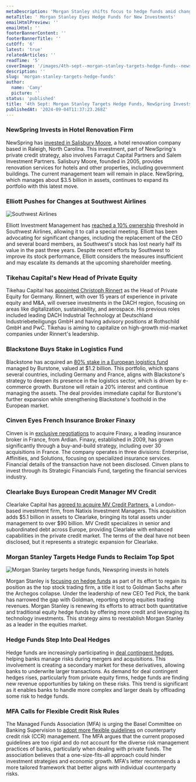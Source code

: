 ```yaml
---
metaDescription: 'Morgan Stanley shifts focus to hedge funds amid changing financial landscapes.'
metaTitle: ' Morgan Stanley Eyes Hedge Funds for New Investments'
emailHtmlPreview: ''
emailHtml: ''
footerBannerContent: ''
footerBannerTitle: ''
cutOff: '6'
latest: 'true'
relatedArticles: ''
readTime: '5'
coverImage: '/images/4th-sept--morgan-stanley-targets-hedge-funds--newspring-invests-in-hotels-b--1--MzNT.webp'
description: ''
slug: 'morgan-stanley-targets-hedge-funds'
author:
  name: 'Camy'
  picture: ''
status: 'published'
title: '4th Sept: Morgan Stanley Targets Hedge Funds, NewSpring Invests in Hotels'
publishedAt: '2024-09-04T11:37:23.268Z'
---
```


### NewSpring Invests in Hotel Renovation Firm

NewSpring has [invested in Salisbury Moore](https://newspringcapital.com/news/2024/newspring-progress-equity-partners-farragut-capi%5B%E2%80%A6%5Dpartners-invest-in-hotel-renovation-leader-salisbury-moore), a hotel renovation company based in Raleigh, North Carolina. This investment, part of NewSpring's private credit strategy, also involves Farragut Capital Partners and Salem Investment Partners. Salisbury Moore, founded in 2005, provides renovation services for hotels and other properties, including government buildings. The current management team will remain in place. NewSpring, which manages about $3.5 billion in assets, continues to expand its portfolio with this latest move.

### Elliott Pushes for Changes at Southwest Airlines

![Southwest Airlines](/images/4th-sept--morgan-stanley-targets-hedge-funds--newspring-invests-in-hotels-a--1--UyOT.webp)

Elliott Investment Management has [reached a 10% ownership](https://www.hedgeweek.com/elliott-has-power-to-call-southwest-airlines-special-meeting-after-reaching-10-stock-threshold/) threshold in Southwest Airlines, allowing it to call a special meeting. Elliott has been advocating for significant changes, including the replacement of the CEO and several board members, as Southwest's stock has lost nearly half its value in the past three years. Despite recent efforts by Southwest to improve its stock performance, Elliott considers the measures insufficient and may escalate its demands at the upcoming shareholder meeting.

### Tikehau Capital's New Head of Private Equity

Tikehau Capital has [appointed Christoph Rinnert](https://www.tikehaucapital.com/~/media/Files/T/Tikehau-Capital-V2/documents/media/en/pr-%5B%E2%80%A6%5Ds-christoph-rinnert-as-head-of-private-equity-germany.pdf) as the Head of Private Equity for Germany. Rinnert, with over 15 years of experience in private equity and M&A, will oversee investments in the DACH region, focusing on areas like digitalization, sustainability, and aerospace. His previous roles included leading DACH Industrial Technology at Deutschland Industriebeteiligungs GmbH and having advisory positions at Rothschild GmbH and PwC. Tikehau is aiming to capitalize on high-growth mid-market companies under Rinnert's leadership.

### Blackstone Buys Stake in Logistics Fund

Blackstone has acquired an [80% stake in a European logistics fund ](https://www.privateequitywire.co.uk/blackstone-acquires-majority-stake-in-1-2bn-european-logistics-fund/)managed by Burstone, valued at $1.2 billion. This portfolio, which spans several countries, including Germany and France, aligns with Blackstone's strategy to deepen its presence in the logistics sector, which is driven by e-commerce growth. Burstone will retain a 20% interest and continue managing the assets. The deal provides immediate capital for Burstone's further expansion while strengthening Blackstone's foothold in the European market.

### Cinven Eyes French Insurance Broker Finaxy

Cinven is in [exclusive negotiations](https://www.privateequitywire.co.uk/cinven-in-exclusive-negotiations-with-ardian-over-finaxy-group-acquisition/) to acquire Finaxy, a leading insurance broker in France, from Ardian. Finaxy, established in 2009, has grown significantly through a buy-and-build strategy, including over 30 acquisitions in France. The company operates in three divisions: Enterprise, Affinities, and Solutions, focusing on specialized insurance services. Financial details of the transaction have not been disclosed. Cinven plans to invest through its Strategic Financials Fund, targeting the financial services industry.

### Clearlake Buys European Credit Manager MV Credit

Clearlake Capital has [agreed to acquire MV Credit Partners](https://www.bnnbloomberg.ca/business/company-news/2024/09/03/clearlake-agrees-to-buy-private-credit-manager-mv-from-natixis/), a London-based investment firm, from Natixis Investment Managers. This acquisition adds $5.1 billion in assets to Clearlake, bringing its total assets under management to over $90 billion. MV Credit specializes in senior and subordinated debt across Europe, providing Clearlake with enhanced capabilities in the private credit market. The terms of the deal have not been disclosed, but it represents a strategic expansion for Clearlake.

### Morgan Stanley Targets Hedge Funds to Reclaim Top Spot

![Morgan Stanley targets hedge funds, Newspring invests in hotels](/images/4th-sept--morgan-stanley-targets-hedge-funds--newspring-invests-in-hotels-b--1--YxNj.webp)

Morgan Stanley is [focusing on hedge funds](https://www.hedgeweek.com/morgan-stanley-targets-hedge-funds-in-bid-to-reclaim-stock-trading-top-spot/#:~:text=Morgan%20Stanley%20is%20targeting%20hedge,report%20by%20the%20Financial%20Times.) as part of its effort to regain its position as the top stock trading firm, a title it lost to Goldman Sachs after the Archegos collapse. Under the leadership of new CEO Ted Pick, the bank has narrowed the gap with Goldman, reporting strong equities trading revenues. Morgan Stanley is renewing its efforts to attract both quantitative and traditional equity hedge funds by offering more credit and leveraging its technology investments. This strategy aims to reestablish Morgan Stanley as a leader in the equities market.

### Hedge Funds Step Into Deal Hedges

Hedge funds are increasingly participating in [deal contingent hedges](https://www.hedgeweek.com/hedge-funds-fuel-secondary-market-for-deal-contingent-hedges/#:~:text=Hedge%20funds%20are%20increasingly%20stepping,to%20a%20report%20by%20IFR.), helping banks manage risks during mergers and acquisitions. This involvement is creating a secondary market for these derivatives, allowing banks to underwrite larger transactions. As demand for deal contingent hedges rises, particularly from private equity firms, hedge funds are finding new revenue opportunities by taking on these risks. This trend is significant as it enables banks to handle more complex and larger deals by offloading some risk to hedge funds.

### MFA Calls for Flexible Credit Risk Rules

The Managed Funds Association (MFA) is urging the Basel Committee on Banking Supervision to [adopt more flexible guidelines](https://www.hedgeweek.com/mfa-encourages-bcbs-to-adopt-flexible-frisk-based-ccr-management-guidelines/) on counterparty credit risk (CCR) management. The MFA argues that the current proposed guidelines are too rigid and do not account for the diverse risk management practices of banks, particularly when dealing with private funds. The association believes that a one-size-fits-all approach could hinder investment strategies and economic growth. MFA's letter recommends a more tailored framework that better aligns with individual counterparty risks.